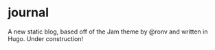 # journal
A new static blog, based off of the Jam theme by @ronv and written in Hugo. Under construction!
